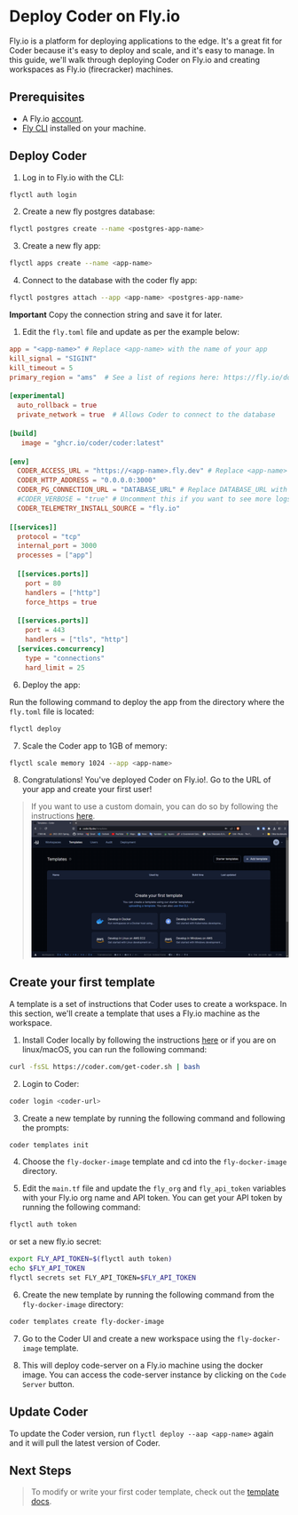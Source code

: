 # Deploy Coder on Fly.io

Fly.io is a platform for deploying applications to the edge. It's a great fit for Coder because it's easy to deploy and scale, and it's easy to manage. In this guide, we'll walk through deploying Coder on Fly.io and creating workspaces as Fly.io (firecracker) machines.

## Prerequisites

- A Fly.io [account](https://fly.io/signup).
- [Fly CLI](https://fly.io/docs/getting-started/installing-flyctl/) installed on your machine.

## Deploy Coder

1. Log in to Fly.io with the CLI:

```bash
flyctl auth login
```

2. Create a new fly postgres database:

```bash
flyctl postgres create --name <postgres-app-name>
```

3. Create a new fly app:

```bash
flyctl apps create --name <app-name>
```

4. Connect to the database with the coder fly app:

```bash
flyctl postgres attach --app <app-name> <postgres-app-name>
```

**Important** Copy the connection string and save it for later.

1. Edit the `fly.toml` file and update as per the example below:

```toml
app = "<app-name>" # Replace <app-name> with the name of your app
kill_signal = "SIGINT"
kill_timeout = 5
primary_region = "ams"  # See a list of regions here: https://fly.io/docs/reference/regions/

[experimental]
  auto_rollback = true
  private_network = true  # Allows Coder to connect to the database

[build]
   image = "ghcr.io/coder/coder:latest"

[env]
  CODER_ACCESS_URL = "https://<app-name>.fly.dev" # Replace <app-name> with the name of your app
  CODER_HTTP_ADDRESS = "0.0.0.0:3000"
  CODER_PG_CONNECTION_URL = "DATABASE_URL" # Replace DATABASE_URL with the connection string you copied from step 4
  #CODER_VERBOSE = "true" # Uncomment this if you want to see more logs
  CODER_TELEMETRY_INSTALL_SOURCE = "fly.io"

[[services]]
  protocol = "tcp"
  internal_port = 3000
  processes = ["app"]

  [[services.ports]]
    port = 80
    handlers = ["http"]
    force_https = true

  [[services.ports]]
    port = 443
    handlers = ["tls", "http"]
  [services.concurrency]
    type = "connections"
    hard_limit = 25

```

6. Deploy the app:

Run the following command to deploy the app from the directory where the `fly.toml` file is located:

```bash
flyctl deploy
```

7. Scale the Coder app to 1GB of memory:

```bash
flyctl scale memory 1024 --app <app-name>
```

8. Congratulations! You've deployed Coder on Fly.io!. Go to the URL of your app and create your first user!

> If you want to use a custom domain, you can do so by following the instructions [here](https://fly.io/docs/app-guides/custom-domains-with-fly/).
> ![Welcome to Coder](./static/welcome.png)

## Create your first template

A template is a set of instructions that Coder uses to create a workspace. In this section, we'll create a template that uses a Fly.io machine as the workspace.

1. Install Coder locally by following the instructions [here](https://coder.com/docs/v2/latest/install) or if you are on linux/macOS, you can run the following command:

```bash
curl -fsSL https://coder.com/get-coder.sh | bash
```

2. Login to Coder:

```bash
coder login <coder-url>
```

3. Create a new template by running the following command and following the prompts:

```bash
coder templates init
```

4. Choose the `fly-docker-image` template and cd into the `fly-docker-image` directory.

5. Edit the `main.tf` file and update the `fly_org` and `fly_api_token` variables with your Fly.io org name and API token. You can get your API token by running the following command:

```bash
flyctl auth token
```

or set a new fly.io secret:

```bash
export FLY_API_TOKEN=$(flyctl auth token)
echo $FLY_API_TOKEN
flyctl secrets set FLY_API_TOKEN=$FLY_API_TOKEN
```

6. Create the new template by running the following command from the `fly-docker-image` directory:

```bash
coder templates create fly-docker-image
```

7. Go to the Coder UI and create a new workspace using the `fly-docker-image` template.

8. This will deploy code-server on a Fly.io machine using the docker image. You can access the code-server instance by clicking on the `Code Server` button.

## Update Coder

To update the Coder version, run `flyctl deploy --aap <app-name>` again and it will pull the latest version of Coder.

## Next Steps

> To modify or write your first coder template, check out the [template docs](https://coder.com/docs/v2/latest/templates).
